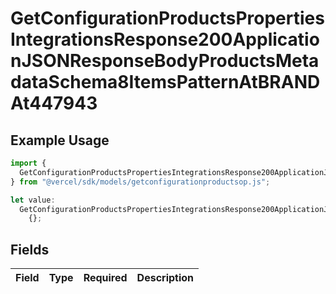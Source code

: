# GetConfigurationProductsPropertiesIntegrationsResponse200ApplicationJSONResponseBodyProductsMetadataSchema8ItemsPatternAtBRANDAt447943

## Example Usage

```typescript
import {
  GetConfigurationProductsPropertiesIntegrationsResponse200ApplicationJSONResponseBodyProductsMetadataSchema8ItemsPatternAtBRANDAt447943,
} from "@vercel/sdk/models/getconfigurationproductsop.js";

let value:
  GetConfigurationProductsPropertiesIntegrationsResponse200ApplicationJSONResponseBodyProductsMetadataSchema8ItemsPatternAtBRANDAt447943 =
    {};
```

## Fields

| Field       | Type        | Required    | Description |
| ----------- | ----------- | ----------- | ----------- |